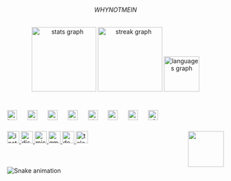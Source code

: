 <h6 align="center">WHYNOTMEIN</h6>

###

<div align="center">
  <img src="https://github-readme-stats.vercel.app/api?username=JaineeraSuhas&hide_title=false&hide_rank=false&show_icons=true&include_all_commits=true&count_private=true&disable_animations=false&theme=dracula&locale=en&hide_border=false" height="150" alt="stats graph"  />
  <img src="https://streak-stats.demolab.com?user=JaineeraSuhas&locale=en&mode=daily&theme=dracula&hide_border=false&border_radius=5" height="150" alt="streak graph"  />
  <img src="https://github-readme-stats.vercel.app/api/top-langs?username=JaineeraSuhas&locale=en&hide_title=false&layout=compact&card_width=320&langs_count=11&theme=github_dark&hide_border=false" height="82" alt="languages graph"  />
</div>

###

<br clear="both">

<div align="left">
  <img src="https://cdn.jsdelivr.net/gh/devicons/devicon/icons/html5/html5-plain.svg" height="23" alt="html5 logo"  />
  <img width="16" />
  <img src="https://cdn.jsdelivr.net/gh/devicons/devicon/icons/python/python-original.svg" height="23" alt="python logo"  />
  <img width="16" />
  <img src="https://cdn.jsdelivr.net/gh/devicons/devicon/icons/canva/canva-original.svg" height="23" alt="canva logo"  />
  <img width="16" />
  <img src="https://cdn.jsdelivr.net/gh/devicons/devicon/icons/cplusplus/cplusplus-plain.svg" height="23" alt="cplusplus logo"  />
  <img width="16" />
  <img src="https://cdn.jsdelivr.net/gh/devicons/devicon/icons/github/github-original.svg" height="23" alt="github logo"  />
  <img width="16" />
  <img src="https://cdn.jsdelivr.net/gh/devicons/devicon/icons/google/google-original.svg" height="23" alt="google logo"  />
  <img width="16" />
  <img src="https://cdn.jsdelivr.net/gh/devicons/devicon/icons/vscode/vscode-plain.svg" height="23" alt="vscode logo"  />
  <img width="16" />
  <img src="https://cdn.jsdelivr.net/gh/devicons/devicon/icons/aftereffects/aftereffects-original.svg" height="23" alt="aftereffects logo"  />
</div>

###

<img align="right" height="83" src="https://i.pinimg.com/originals/06/ac/d4/06acd4c9e2acbe72cb9c3709434aa548.gif"  />

###

<div align="left">
  <a href="https://instagram.com/suhas.jaineera/" target="_blank">
    <img src="https://img.shields.io/static/v1?message=Instagram&logo=instagram&label=&color=E4405F&logoColor=black&labelColor=&style=for-the-badge" height="28" alt="instagram logo"  />
  </a>
  <a href="https://discord.com/users/853997715939262494/" target="_blank">
    <img src="https://img.shields.io/static/v1?message=Discord&logo=discord&label=&color=7289DA&logoColor=black&labelColor=&style=for-the-badge" height="28" alt="discord logo"  />
  </a>
  <a href="mailto:suhasjaineera@gmail.com" target="_blank">
    <img src="https://img.shields.io/static/v1?message=Outlook&logo=microsoft-outlook&label=&color=0078D4&logoColor=black&labelColor=&style=for-the-badge" height="28" alt="microsoft-outlook logo"  />
  </a>
  <a href="mailto:suhasjaineera@gmail.com" target="_blank">
    <img src="https://img.shields.io/static/v1?message=Gmail&logo=gmail&label=&color=D14836&logoColor=black&labelColor=&style=for-the-badge" height="28" alt="gmail logo"  />
  </a>
  <a href="https://dev.to/suhas_jaineera_1f3bdbd0d4" target="_blank">
    <img src="https://img.shields.io/static/v1?message=dev.to&logo=dev.to&label=&color=0A0A0A&logoColor=pink&labelColor=&style=for-the-badge" height="28" alt="devto logo"  />
  </a>
  <a href="https://web.telegram.org/k/" target="_blank">
    <img src="https://img.shields.io/static/v1?message=Telegram&logo=telegram&label=&color=2CA5E0&logoColor=white&labelColor=&style=for-the-badge" height="28" alt="telegram logo"  />
  </a>
</div>

###

<br clear="both">

<img src="https://raw.githubusercontent.com/JaineeraSuhas/JaineeraSuhas/output/snake.svg" alt="Snake animation" />

###
